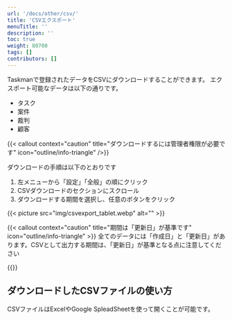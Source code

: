 ```yaml
---
url: '/docs/other/csv/'
title: 'CSVエクスポート'
menuTitle: ''
description: ''
toc: true
weight: 80700
tags: []
contributors: []
---
```


Taskmanで登録されたデータをCSVにダウンロードすることができます。
エクスポート可能なデータは以下の通りです。

- タスク
- 案件
- 裁判
- 顧客

{{< callout context="caution" title="ダウンロードするには管理者権限が必要です" icon="outline/info-triangle" />}}

ダウンロードの手順は以下のとおりです

1. 左メニューから「設定」「全般」の順にクリック
2. CSVダウンロードのセクションにスクロール
3. ダウンロードする期間を選択し、任意のボタンをクリック

{{< picture src="img/csvexport_tablet.webp" alt="" >}}

{{< callout context="caution" title="期間は「更新日」が基準です" icon="outline/info-triangle" >}}
全てのデータには「作成日」と「更新日」があります。CSVとして出力する期間は、「更新日」が基準となる点に注意してください

{{</callout>}}

## ダウンロードしたCSVファイルの使い方

CSVファイルはExcelやGoogle SpleadSheetを使って開くことが可能です。
